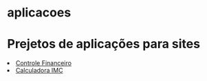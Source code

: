 # aplicacoes
 <h1>Prejetos de aplicações para sites</h1>


 <li><a href="https://renan-limas.github.io/aplicacoes/controlefinancas">Controle Financeiro</a></li>
 <li><a href="https://renan-limas.github.io/aplicacoes/formulario">Calculadora IMC</a></li>
